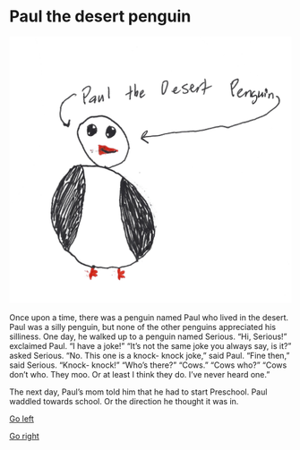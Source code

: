 # Paul the desert penguin 

![Paul the Desert Penguin](PaulPenguin.jpeg)

Once upon a time, there was a penguin named Paul who lived in the desert. Paul was a silly penguin, but none of the other penguins appreciated his silliness. One day, he walked up to a penguin named Serious.
	“Hi, Serious!” exclaimed Paul. “I have a joke!” 
	“It’s not the same joke you always say, is it?” asked Serious.
	“No. This one  is a knock- knock joke,” said Paul.
	“Fine then,” said Serious.
“Knock- knock!”
“Who’s there?”
“Cows.”
“Cows who?”
“Cows don’t who. They moo. Or at least I think they do. I’ve never heard one.” 

The next day, Paul’s mom told him that he had to start Preschool. Paul waddled towards school. Or the direction he thought it was in. 

[Go left](TurnLeft.md)

[Go right](TurnRight.md)


